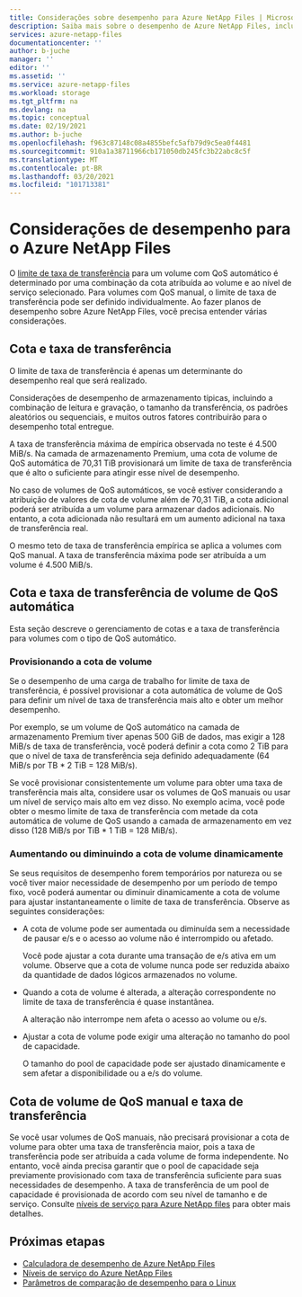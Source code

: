 ```yaml
---
title: Considerações sobre desempenho para Azure NetApp Files | Microsoft Docs
description: Saiba mais sobre o desempenho de Azure NetApp Files, incluindo a relação de cota e o limite de taxa de transferência e como aumentar/diminuir dinamicamente a cota de volume.
services: azure-netapp-files
documentationcenter: ''
author: b-juche
manager: ''
editor: ''
ms.assetid: ''
ms.service: azure-netapp-files
ms.workload: storage
ms.tgt_pltfrm: na
ms.devlang: na
ms.topic: conceptual
ms.date: 02/19/2021
ms.author: b-juche
ms.openlocfilehash: f963c87148c08a4855befc5afb79d9c5ea0f4481
ms.sourcegitcommit: 910a1a38711966cb171050db245fc3b22abc8c5f
ms.translationtype: MT
ms.contentlocale: pt-BR
ms.lasthandoff: 03/20/2021
ms.locfileid: "101713381"
---
```

# <a name="performance-considerations-for-azure-netapp-files"></a>Considerações de desempenho para o Azure NetApp Files

O [limite de taxa de transferência](azure-netapp-files-service-levels.md) para um volume com QoS automático é determinado por uma combinação da cota atribuída ao volume e ao nível de serviço selecionado. Para volumes com QoS manual, o limite de taxa de transferência pode ser definido individualmente. Ao fazer planos de desempenho sobre Azure NetApp Files, você precisa entender várias considerações. 

## <a name="quota-and-throughput"></a>Cota e taxa de transferência  

O limite de taxa de transferência é apenas um determinante do desempenho real que será realizado.  

Considerações de desempenho de armazenamento típicas, incluindo a combinação de leitura e gravação, o tamanho da transferência, os padrões aleatórios ou sequenciais, e muitos outros fatores contribuirão para o desempenho total entregue.  

A taxa de transferência máxima de empírica observada no teste é 4.500 MiB/s.  Na camada de armazenamento Premium, uma cota de volume de QoS automática de 70,31 TiB provisionará um limite de taxa de transferência que é alto o suficiente para atingir esse nível de desempenho.  

No caso de volumes de QoS automáticos, se você estiver considerando a atribuição de valores de cota de volume além de 70,31 TiB, a cota adicional poderá ser atribuída a um volume para armazenar dados adicionais. No entanto, a cota adicionada não resultará em um aumento adicional na taxa de transferência real.  

O mesmo teto de taxa de transferência empírica se aplica a volumes com QoS manual. A taxa de transferência máxima pode ser atribuída a um volume é 4.500 MiB/s.

## <a name="automatic-qos-volume-quota-and-throughput"></a>Cota e taxa de transferência de volume de QoS automática

Esta seção descreve o gerenciamento de cotas e a taxa de transferência para volumes com o tipo de QoS automático.

### <a name="overprovisioning-the-volume-quota"></a>Provisionando a cota de volume

Se o desempenho de uma carga de trabalho for limite de taxa de transferência, é possível provisionar a cota automática de volume de QoS para definir um nível de taxa de transferência mais alto e obter um melhor desempenho.  

Por exemplo, se um volume de QoS automático na camada de armazenamento Premium tiver apenas 500 GiB de dados, mas exigir a 128 MiB/s de taxa de transferência, você poderá definir a cota como 2 TiB para que o nível de taxa de transferência seja definido adequadamente (64 MiB/s por TB * 2 TiB = 128 MiB/s).  

Se você provisionar consistentemente um volume para obter uma taxa de transferência mais alta, considere usar os volumes de QoS manuais ou usar um nível de serviço mais alto em vez disso.  No exemplo acima, você pode obter o mesmo limite de taxa de transferência com metade da cota automática de volume de QoS usando a camada de armazenamento em vez disso (128 MiB/s por TiB * 1 TiB = 128 MiB/s).

### <a name="dynamically-increasing-or-decreasing-volume-quota"></a>Aumentando ou diminuindo a cota de volume dinamicamente

Se seus requisitos de desempenho forem temporários por natureza ou se você tiver maior necessidade de desempenho por um período de tempo fixo, você poderá aumentar ou diminuir dinamicamente a cota de volume para ajustar instantaneamente o limite de taxa de transferência.  Observe as seguintes considerações: 

* A cota de volume pode ser aumentada ou diminuída sem a necessidade de pausar e/s e o acesso ao volume não é interrompido ou afetado.  

    Você pode ajustar a cota durante uma transação de e/s ativa em um volume.  Observe que a cota de volume nunca pode ser reduzida abaixo da quantidade de dados lógicos armazenados no volume.

* Quando a cota de volume é alterada, a alteração correspondente no limite de taxa de transferência é quase instantânea. 

    A alteração não interrompe nem afeta o acesso ao volume ou e/s.  

* Ajustar a cota de volume pode exigir uma alteração no tamanho do pool de capacidade.  

    O tamanho do pool de capacidade pode ser ajustado dinamicamente e sem afetar a disponibilidade ou a e/s do volume.

## <a name="manual-qos-volume-quota-and-throughput"></a>Cota de volume de QoS manual e taxa de transferência 

Se você usar volumes de QoS manuais, não precisará provisionar a cota de volume para obter uma taxa de transferência maior, pois a taxa de transferência pode ser atribuída a cada volume de forma independente. No entanto, você ainda precisa garantir que o pool de capacidade seja previamente provisionado com taxa de transferência suficiente para suas necessidades de desempenho. A taxa de transferência de um pool de capacidade é provisionada de acordo com seu nível de tamanho e de serviço. Consulte [níveis de serviço para Azure NetApp files](azure-netapp-files-service-levels.md) para obter mais detalhes.


## <a name="next-steps"></a>Próximas etapas

- [Calculadora de desempenho de Azure NetApp Files](https://cloud.netapp.com/azure-netapp-files/tco?hs_preview=tIKQbfoF-41214739590)
- [Níveis de serviço do Azure NetApp Files](azure-netapp-files-service-levels.md)
- [Parâmetros de comparação de desempenho para o Linux](performance-benchmarks-linux.md)
